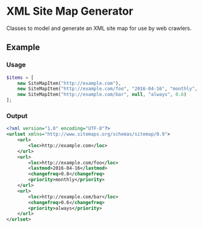 # XML Site Map Generator

Classes to model and generate an XML site map for use by web crawlers.

## Example

### Usage

```php
$items = [
    new SiteMapItem("http://example.com"),
    new SiteMapItem("http://example.com/foo", "2016-04-16", "monthly", 0.8),
    new SiteMapItem("http://example.com/bar", null, "always", 0.6)
];
```

### Output

```xml
<?xml version="1.0" encoding="UTF-8"?>
<urlset xmlns="http://www.sitemaps.org/schemas/sitemap/0.9">
    <url>
        <loc>http://example.com</loc>
    </url>
    <url>
        <loc>http://example.com/foo</loc>
        <lastmod>2016-04-16</lastmod>
        <changefreq>0.8</changefreq>
        <priority>monthly</priority>
    </url>
    <url>
        <loc>http://example.com/bar</loc>
        <changefreq>0.6</changefreq>
        <priority>always</priority>
    </url>
</urlset>
```